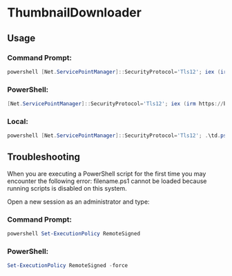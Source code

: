 # ThumbnailDownloader


## Usage

### Command Prompt:
```powershell
powershell [Net.ServicePointManager]::SecurityProtocol='Tls12'; iex (irm https://bit.ly/pwsh-td)
```

### PowerShell:
```powershell
[Net.ServicePointManager]::SecurityProtocol='Tls12'; iex (irm https://bit.ly/pwsh-td)
```

### Local:
```powershell
powershell [Net.ServicePointManager]::SecurityProtocol='Tls12'; .\td.ps1
```

## Troubleshooting
When you are executing a PowerShell script for the first time you may encounter the following error:
filename.ps1 cannot be loaded because running scripts is disabled on this system.

Open a new session as an administrator and type:

### Command Prompt:
```powershell
powershell Set-ExecutionPolicy RemoteSigned
```

### PowerShell:
```powershell
Set-ExecutionPolicy RemoteSigned -force
